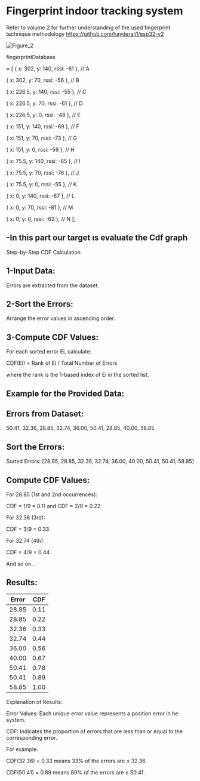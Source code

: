 # Fingerprint indoor tracking system
Refer to volume 2 for further understanding of the used fingerprint technique methodology  https://github.com/hayderali1/esp32-v2


![Figure_2](https://github.com/user-attachments/assets/e20e6196-611b-40c9-b506-10d16b7b0a07)

fingerprintDatabase 

= [
  { x: 302, y: 140, rssi: -61 }, // A
  
  { x: 302, y: 70, rssi: -56 },  // B

  { x: 226.5, y: 140, rssi: -55 }, // C 
  
  { x: 226.5, y: 70, rssi: -61 },  // D
  
  { x: 226.5, y: 0, rssi: -48 },   // E
  
  { x: 151, y: 140, rssi: -69 },   // F
  
  { x: 151, y: 70, rssi: -73 },    // G
  
  { x: 151, y: 0, rssi: -59 },     // H
  
  { x: 75.5, y: 140, rssi: -65 },  // I
  
  { x: 75.5, y: 70, rssi: -76 },   // J
  
  { x: 75.5, y: 0, rssi: -55 },    // K
  
  { x: 0, y: 140, rssi: -67 },     // L
  
  { x: 0, y: 70, rssi: -81 },      // M
  
  { x: 0, y: 0, rssi: -62 },       // N
];



## -In this part our target ıs evaluate the Cdf graph 

Step-by-Step CDF Calculation

## 1-Input Data:
Errors are extracted from the dataset.

## 2-Sort the Errors:
Arrange the error values in ascending order.

## 3-Compute CDF Values:
For each sorted error Ei, calculate:

CDF(Ei) = Rank of Ei / Total Number of Errors

where the rank is the 1-based index of Ei in the sorted list.



## Example for the Provided Data:

## Errors from Dataset:


50.41, 32.36, 28.85, 32.74, 36.00, 50.41, 28.85, 40.00, 58.85


## Sort the Errors:


Sorted Errors: [28.85, 28.85, 32.36, 32.74, 36.00, 40.00, 50.41, 50.41, 58.85]



## Compute CDF Values:


For 28.85 (1st and 2nd occurrences):


CDF = 1/9 = 0.11 and CDF = 2/9 = 0.22


For 32.36 (3rd):

CDF = 3/9 = 0.33


For 32.74 (4th):

CDF = 4/9 = 0.44


And so on...


## Results:


| Error | CDF  |
|-------|------|
| 28.85 | 0.11 |
| 28.85 | 0.22 |
| 32.36 | 0.33 |
| 32.74 | 0.44 |
| 36.00 | 0.56 |
| 40.00 | 0.67 |
| 50.41 | 0.78 |
| 50.41 | 0.89 |
| 58.85 | 1.00 |




Explanation of Results:

Error Values: Each unique error value represents a position error in he system.

CDF: Indicates the proportion of errors that are less than or equal to the corresponding error.

For example:

CDF(32.36) = 0.33 means 33% of the errors are ≤ 32.36.

CDF(50.41) = 0.89 means 89% of the errors are ≤ 50.41.



